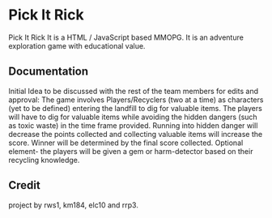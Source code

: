 Pick It Rick
======

Pick It Rick It is a HTML / JavaScript based MMOPG. It is an adventure exploration game with educational value.

Documentation
-------------
Initial Idea to be discussed with the rest of the team members for edits and approval: 
The game involves Players/Recyclers (two at a time) as characters (yet to be defined) entering the landfill to dig for valuable items. The players will have to dig for valuable items while avoiding the hidden dangers (such as toxic waste) in the time frame provided. Running into hidden danger will decrease the points collected and collecting valuable items will increase the score. Winner will be determined by the final score collected. Optional element- the players will be given a gem or harm-detector based on their recycling knowledge.  

Credit
------
project by rws1,  km184, elc10 and rrp3.



